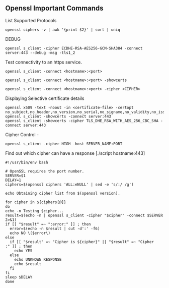 ## Openssl Important Commands

List Supported Protocols 
```
openssl ciphers -v | awk '{print $2}' | sort | uniq
```

DEBUG
```
openssl s_client -cipher ECDHE-RSA-AES256-GCM-SHA384 -connect server:443 --debug -msg -tls1_2

```

Test connectivity to an https service.

```
openssl s_client -connect <hostname>:<port>

openssl s_client -connect <hostname>:<port> -showcerts

openssl s_client -connect <hostname>:<port> -cipher <CIPHER>

```

Displaying Selective certificate details

```
openssl x509 -text -noout -in <certificate-file> -certopt no_subject,no_header,no_version,no_serial,no_signame,no_validity,no_issuer,no_pubkey,no_sigdump,no_aux
openssl s_client -showcerts -connect server:443
openssl s_client -showcerts -cipher TLS_DHE_RSA_WITH_AES_256_CBC_SHA -connect server:443

```

Cipher Control -

```
openssl s_client -cipher HIGH -host SERVER_NAME:PORT

```

Find out which cipher can have a response [./script hostname:443]
```
#!/usr/bin/env bash

# OpenSSL requires the port number.
SERVER=$1
DELAY=1
ciphers=$(openssl ciphers 'ALL:eNULL' | sed -e 's/:/ /g')

echo Obtaining cipher list from $(openssl version).

for cipher in ${ciphers[@]}
do
echo -n Testing $cipher...
result=$(echo -n | openssl s_client -cipher "$cipher" -connect $SERVER 2>&1)
if [[ "$result" =~ ":error:" ]] ; then
  error=$(echo -n $result | cut -d':' -f6)
  echo NO \($error\)
else
  if [[ "$result" =~ "Cipher is ${cipher}" || "$result" =~ "Cipher    :" ]] ; then
    echo YES
  else
    echo UNKNOWN RESPONSE
    echo $result
  fi
fi
sleep $DELAY
done
```


